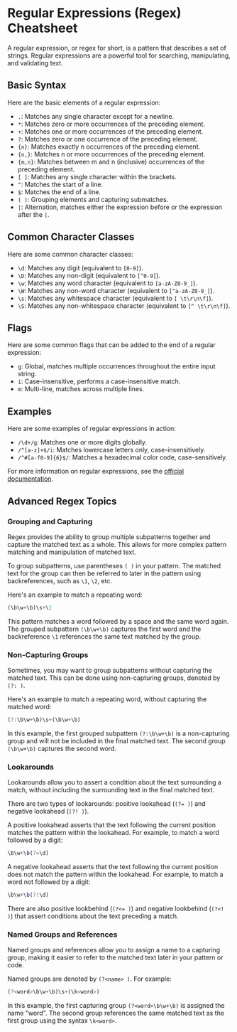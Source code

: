 # Regular Expressions (Regex) Cheatsheet

A regular expression, or regex for short, is a pattern that describes a set of strings. Regular expressions are a powerful tool for searching, manipulating, and validating text.

## Basic Syntax

Here are the basic elements of a regular expression:

- `.`: Matches any single character except for a newline.
- `*`: Matches zero or more occurrences of the preceding element.
- `+`: Matches one or more occurrences of the preceding element.
- `?`: Matches zero or one occurrence of the preceding element.
- `{n}`: Matches exactly n occurrences of the preceding element.
- `{n,}`: Matches n or more occurrences of the preceding element.
- `{m,n}`: Matches between m and n (inclusive) occurrences of the preceding element.
- `[ ]`: Matches any single character within the brackets.
- `^`: Matches the start of a line.
- `$`: Matches the end of a line.
- `( )`: Grouping elements and capturing submatches.
- `|`: Alternation, matches either the expression before or the expression after the `|`.

## Common Character Classes

Here are some common character classes:

- `\d`: Matches any digit (equivalent to `[0-9]`).
- `\D`: Matches any non-digit (equivalent to `[^0-9]`).
- `\w`: Matches any word character (equivalent to `[a-zA-Z0-9_]`).
- `\W`: Matches any non-word character (equivalent to `[^a-zA-Z0-9_]`).
- `\s`: Matches any whitespace character (equivalent to `[ \t\r\n\f]`).
- `\S`: Matches any non-whitespace character (equivalent to `[^ \t\r\n\f]`).

## Flags

Here are some common flags that can be added to the end of a regular expression:

- `g`: Global, matches multiple occurrences throughout the entire input string.
- `i`: Case-insensitive, performs a case-insensitive match.
- `m`: Multi-line, matches across multiple lines.

## Examples

Here are some examples of regular expressions in action:

- `/\d+/g`: Matches one or more digits globally.
- `/^[a-z]+$/i`: Matches lowercase letters only, case-insensitively.
- `/^#[a-f0-9]{6}$/`: Matches a hexadecimal color code, case-sensitively.

For more information on regular expressions, see the [official documentation](https://developer.mozilla.org/en-US/docs/Web/JavaScript/Guide/Regular_Expressions).

## Advanced Regex Topics

### Grouping and Capturing

Regex provides the ability to group multiple subpatterns together and capture the matched text as a whole. This allows for more complex pattern matching and manipulation of matched text.

To group subpatterns, use parentheses `( )` in your pattern. The matched text for the group can then be referred to later in the pattern using backreferences, such as `\1`, `\2`, etc.

Here's an example to match a repeating word:

```javascript
(\b\w+\b)\s+\1
```

This pattern matches a word followed by a space and the same word again. The grouped subpattern `(\b\w+\b)` captures the first word and the backreference `\1` references the same text matched by the group.

### Non-Capturing Groups

Sometimes, you may want to group subpatterns without capturing the matched text. This can be done using non-capturing groups, denoted by `(?: )`.

Here's an example to match a repeating word, without capturing the matched word:

```javascript
(?:\b\w+\b)\s+(\b\w+\b)
```

In this example, the first grouped subpattern `(?:\b\w+\b)` is a non-capturing group and will not be included in the final matched text. The second group `(\b\w+\b)` captures the second word.

### Lookarounds

Lookarounds allow you to assert a condition about the text surrounding a match, without including the surrounding text in the final matched text.

There are two types of lookarounds: positive lookahead (`(?= )`) and negative lookahead (`(?! )`).

A positive lookahead asserts that the text following the current position matches the pattern within the lookahead. For example, to match a word followed by a digit:

```javascript
\b\w+\b(?=\d)
```

A negative lookahead asserts that the text following the current position does not match the pattern within the lookahead. For example, to match a word not followed by a digit:

```javascript
\b\w+\b(?!\d)
```

There are also positive lookbehind (`(?<= )`) and negative lookbehind (`(?<! )`) that assert conditions about the text preceding a match.

### Named Groups and References

Named groups and references allow you to assign a name to a capturing group, making it easier to refer to the matched text later in your pattern or code.

Named groups are denoted by `(?<name> )`. For example:

```javascript
(?<word>\b\w+\b)\s+(\k<word>)
```

In this example, the first capturing group `(?<word>\b\w+\b)` is assigned the name "word". The second group references the same matched text as the first group using the syntax `\k<word>`.
